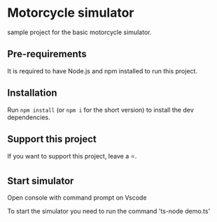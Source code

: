 # Motorcycle simulator

sample project for the basic motorcycle simulator.

## Pre-requirements

It is required to have Node.js and npm installed to run this project.

## Installation

Run `npm install` (or `npm i` for the short version) to install the dev dependencies.

## Support this project

If you want to support this project, leave a ⭐.

## Start simulator

Open console with command prompt on Vscode

To start the simulator you need to run the command 'ts-node demo.ts'
